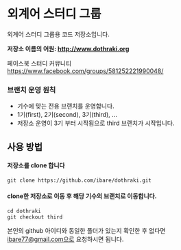 외계어 스터디 그룹
========

외계어 스터디 그룹용 코드 저장소입니다.

__저장소 이름의 어원: http://www.dothraki.org__

페이스북 스터디 커뮤니티
https://www.facebook.com/groups/581252221990048/


### 브랜치 운영 원칙
* 기수에 맞는 전용 브랜치를 운영합니다.
* 1기(first), 2기(second), 3기(third), ...
* 저장소 운영이 3기 부터 시작됨으로 third 브랜치가 시작입니다.

## 사용 방법
#### 저장소를 clone 합니다
```
git clone https://github.com/ibare/dothraki.git
```

#### clone한 저장소로 이동 후 해당 기수의 브랜치로 이동합니다.
```
cd dothraki
git checkout third
```

본인의 github 아이디와 동일한 폴더가 있는지 확인한 후 없다면 ibare77@gmail.com으로 요청하시면 됩니다.



